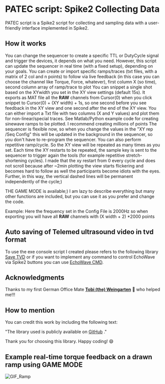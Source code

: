 # PATEC script: Spike2 Collecting Data

PATEC script is a Spike2 script for collecting and sampling data with a user-friendly interface implemented in Spike2.



## How it works

You can change the sequencer to create a specific TTL or DutyCycle signal and trigger the devices, it depends on what you need. However, this script can update the sequencer in real time (with a fixed setup), depending on your goals.
You can create or import specific ramps/traces (txt files, with a matrix of 2 col and n points) to follow via live feedback (in this case you can choose the channel like Torque, Force, whatever), first column X (so time), second column array of ramp/trace to plot
You can snippet a single shot based on the XYwidth you set in the XY view settings (default 15s). It exports as MAT file all the  <b>RAW</b> channels from Cursor(0) when you click snippet to Cursor(0) + (XY width) + 1s, so one second before you see feedback in the XY view and one second after the end of the XY view. 
You can either import a Txt file with two columns (X and Y values) and plot them for non-linear/special traces. See Matlab/Python example code for creating sinewave ramps to be plotted. I recommend creating millions of points
The sequencer is flexible now, so when you change the values in the "XY rep /Seq Config" this will be updated in the background in the sequencer, so you don't have to re-program the sequencer. You can also perform repetitive ramp/cycle. So the XY view will be repeated as many times as you set. Each time the XY restarts to be repeated, the sample key is sent to the sequencer to trigger again the tools (for example repetitive stretch-shortening cycles).
I made that the xy restart from 0 every cycle and does not scroll because after ~2min plotting the view starts flickering and becomes hard to follow as well the participants become idiots with the eyes. Further, in this way, the vertical dashed lines will be permanent independently of the cycle;)

THE GAME MODE is available;)
I am lazy to describe everything but many other functions are included, but you can use it as you prefer and change the code. 

Example: Here the frequency set in the Config File is 2000Hz so when exporting you will have all <b>RAW</b> channels with (X width + 2) *2000 points


## Auto saving of Telemed ultrasound video in tvd format
To use the exe console script I created please refers to the following library [Save TVD](https://github.com/PaulT95/Save_TVD_exe) or if you want to implement any command to control EchoWave via Spike2 buttons you can use [EchoWave CMD](https://github.com/PaulT95/EchoWave_cmd). 


## Acknowledgments 
Thanks to my first German Office Mate **[Tobi (the) Weingarten](https://github.com/vinjardin)** 🍷 who helped me!!!

## How to mention
You can credit this work by including the following text:

"The library used is publicly available on [GitHub](https://github.com/PaulT95/Spike2_Collecting) ."

Thank you for choosing this library. Happy coding! 😄

## Example real-time torque feedback on a drawn ramp using GAME MODE


  ![GIF_Ramp](https://user-images.githubusercontent.com/73119114/177746110-d5c6240d-1af0-44d8-83c9-f5e2dd74e2d0.gif)

